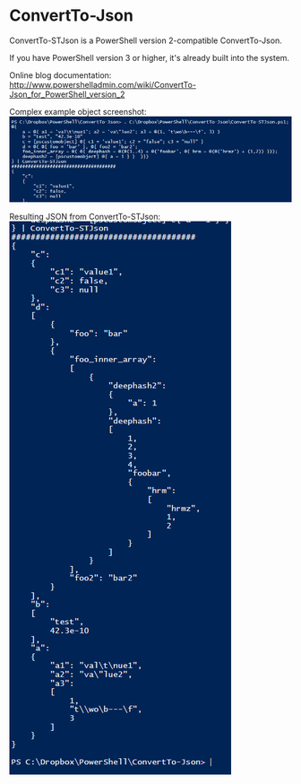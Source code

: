 # ConvertTo-Json

ConvertTo-STJson is a PowerShell version 2-compatible ConvertTo-Json.

If you have PowerShell version 3 or higher, it's already built into the system.

Online blog documentation: http://www.powershelladmin.com/wiki/ConvertTo-Json_for_PowerShell_version_2

Complex example object screenshot:
![alt tag](/ConvertTo-STJson-complex-structure-example.png)

Resulting JSON from ConvertTo-STJson:
![alt tag](/ConvertTo-STJson-complex-structure-json-output-example.png)
